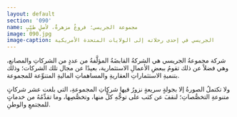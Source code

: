 ```yaml
---
layout: default
section: '090'
name: مجموعة الجريسي؛ فروعٌ مزهرةٌ، لأصلٍ طيِّبٍ
image: 090.jpg
image-caption: الجريسي في إحدى رحلاته إلى الولايات المتحدة الأمريكية
---
```


شركة مجموعةُ الجريسي هي الشركةُ القابضَةُ المؤلَّفةُ من عددٍ من الشركاتِ والمصانع، وهي فضلاً عن ذلك تقومُ ببعضِ الأعمالِ الاستثمارية، بعيدًا عن مجال تلك الشركات؛ وذلك بتنميةِ الاستثماراتِ العقاريةِ والمساهماتِ الماليةِ المتنوِّعة للمجموعة.

ولا تكتملُ الصورةُ إلا بجولةٍ سريعةٍ نزورُ فيها شركاتِ المجموعةِ، التي بلغت عشر شركاتٍ متنوعةِ التخصُّصاتِ؛ لنقفَ عن كثب على توجُّهِ كلٍّ منها، وتخصُّصِها، وما تقدِّمُهُ من خدماتٍ للمجتمعِ والوطنِ.
